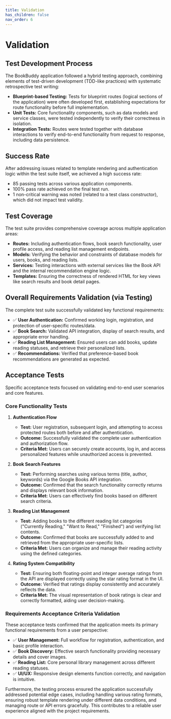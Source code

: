 ```yaml
---
title: Validation
has_children: false
nav_order: 6
---
```


# Validation
## Test Development Process

The BookBuddy application followed a hybrid testing approach, combining elements of test-driven development (TDD-like practices) with systematic retrospective test writing:

* **Blueprint-based Testing:** Tests for blueprint routes (logical sections of the application) were often developed first, establishing expectations for route functionality before full implementation.
* **Unit Tests:** Core functionality components, such as data models and service classes, were tested independently to verify their correctness in isolation.
* **Integration Tests:** Routes were tested together with database interactions to verify end-to-end functionality from request to response, including data persistence.

## Success Rate

After addressing issues related to template rendering and authentication logic within the test suite itself, we achieved a high success rate:

* 85 passing tests across various application components.
* 100% pass rate achieved on the final test run.
* 1 non-critical warning was noted (related to a test class constructor), which did not impact test validity.

## Test Coverage

The test suite provides comprehensive coverage across multiple application areas:

* **Routes:** Including authentication flows, book search functionality, user profile access, and reading list management endpoints.
* **Models:** Verifying the behavior and constraints of database models for users, books, and reading lists.
* **Services:** Testing interactions with external services like the Book API and the internal recommendation engine logic.
* **Templates:** Ensuring the correctness of rendered HTML for key views like search results and book detail pages.

## Overall Requirements Validation (via Testing)

The complete test suite successfully validated key functional requirements:

* ✅ **User Authentication:** Confirmed working login, registration, and protection of user-specific routes/data.
* ✅ **Book Search:** Validated API integration, display of search results, and appropriate error handling.
* ✅ **Reading List Management:** Ensured users can add books, update reading statuses, and retrieve their personalized lists.
* ✅ **Recommendations:** Verified that preference-based book recommendations are generated as expected.

## Acceptance Tests

Specific acceptance tests focused on validating end-to-end user scenarios and core features.

### Core Functionality Tests

1.  **Authentication Flow**
    * **Test:** User registration, subsequent login, and attempting to access protected routes both before and after authentication.
    * **Outcome:** Successfully validated the complete user authentication and authorization flow.
    * **Criteria Met:** Users can securely create accounts, log in, and access personalized features while unauthorized access is prevented.

2.  **Book Search Features**
    * **Test:** Performing searches using various terms (title, author, keywords) via the Google Books API integration.
    * **Outcome:** Confirmed that the search functionality correctly returns and displays relevant book information.
    * **Criteria Met:** Users can effectively find books based on different search criteria.

3.  **Reading List Management**
    * **Test:** Adding books to the different reading list categories ("Currently Reading," "Want to Read," "Finished") and verifying list contents.
    * **Outcome:** Confirmed that books are successfully added to and retrieved from the appropriate user-specific lists.
    * **Criteria Met:** Users can organize and manage their reading activity using the defined categories.

4.  **Rating System Compatibility**
    * **Test:** Ensuring both floating-point and integer average ratings from the API are displayed correctly using the star rating format in the UI.
    * **Outcome:** Verified that ratings display consistently and accurately reflects the data.
    * **Criteria Met:** The visual representation of book ratings is clear and correctly formatted, aiding user decision-making.

### Requirements Acceptance Criteria Validation

These acceptance tests confirmed that the application meets its primary functional requirements from a user perspective:

* ✅ **User Management:** Full workflow for registration, authentication, and basic profile interaction.
* ✅ **Book Discovery:** Effective search functionality providing necessary details and cover images.
* ✅ **Reading List:** Core personal library management across different reading statuses.
* ✅ **UI/UX:** Responsive design elements function correctly, and navigation is intuitive.

Furthermore, the testing process ensured the application successfully addressed potential edge cases, including handling various rating formats, ensuring robust template rendering under different data conditions, and managing route or API errors gracefully. This contributes to a reliable user experience aligned with the project requirements.
